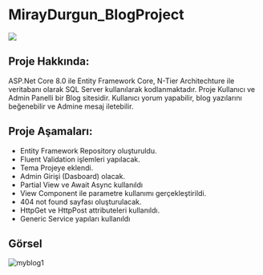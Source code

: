 # MirayDurgun_BlogProject
<img src="https://user-images.githubusercontent.com/73097560/115834477-dbab4500-a447-11eb-908a-139a6edaec5c.gif"> 

## Proje Hakkında: 
ASP.Net Core 8.0 ile Entity Framework Core, N-Tier Architechture ile veritabanı olarak SQL Server kullanılarak kodlanmaktadır.
Proje Kullanıcı ve Admin Panelli bir Blog sitesidir. Kullanıcı yorum yapabilir, blog yazılarını beğenebilir ve Admine mesaj iletebilir.

## Proje Aşamaları:
* Entity Framework Repository oluşturuldu.
* Fluent Validation işlemleri yapılacak.
* Tema Projeye eklendi.
* Admin Girişi (Dasboard) olacak.
* Partial View ve Await Async kullanıldı
* View Component ile parametre kullanımı gerçekleştirildi.
* 404 not found sayfası oluşturulacak.
* HttpGet ve HttpPost attributeleri kullanıldı.
* Generic Service yapıları kullanıldı

## Görsel
![myblog1](https://github.com/acunmedyaakademi/MirayDurgun_BlogProject/assets/117771962/bcd363b7-49c2-4c21-b62c-52e8b3e2f04a)
